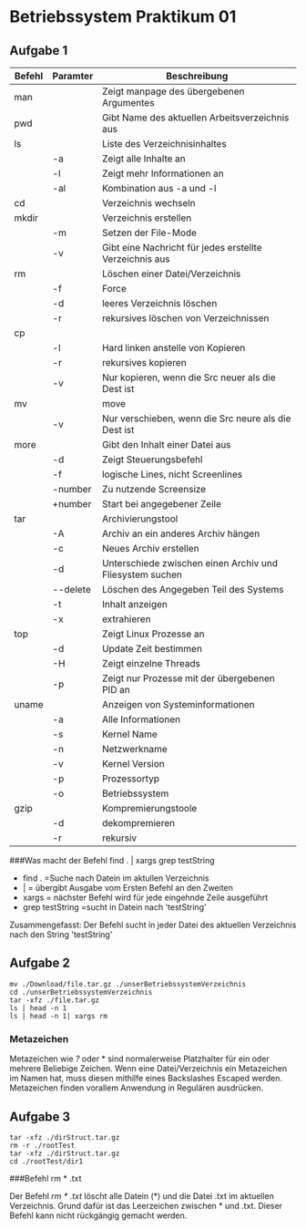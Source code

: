 # Betriebssystem Praktikum 01

## Aufgabe 1

| Befehl | Paramter | Beschreibung                             |
| ------ | -------- | ---------------------------------------- |
| man    |          | Zeigt manpage des übergebenen Argumentes |
| pwd    |          | Gibt Name des aktuellen Arbeitsverzeichnis aus |
| ls     |          | Liste des Verzeichnisinhaltes            |
|        | -a       | Zeigt alle Inhalte an                    |
|        | -l       | Zeigt mehr Informationen an              |
|        | -al      | Kombination aus -a und -l                |
| cd     |          | Verzeichnis wechseln                     |
| mkdir  |          | Verzeichnis erstellen                    |
|        | -m       | Setzen der File-Mode                     |
|        | -v       | Gibt eine Nachricht für jedes erstellte Verzeichnis aus |
| rm     |          | Löschen einer Datei/Verzeichnis          |
|        | -f       | Force                                    |
|        | -d       | leeres Verzeichnis löschen               |
|        | -r       | rekursives löschen von Verzeichnissen    |
| cp     |          |                                          |
|        | -l       | Hard linken anstelle von Kopieren        |
|        | -r       | rekursives kopieren                      |
|        | -v       | Nur kopieren, wenn die Src neuer als die Dest ist |
| mv     |          | move                                     |
|        | -v       | Nur verschieben, wenn die Src neure als die Dest ist |
| more   |          | Gibt den Inhalt einer Datei aus          |
|        | -d       | Zeigt Steuerungsbefehl                   |
|        | -f       | logische Lines, nicht Screenlines        |
|        | -number  | Zu nutzende Screensize                   |
|        | +number  | Start bei angegebener Zeile              |
| tar    |          | Archivierungstool                        |
|        | -A       | Archiv an ein anderes Archiv hängen      |
|        | -c       | Neues Archiv erstellen                   |
|        | -d       | Unterschiede zwischen einen Archiv und Fliesystem suchen |
|        | --delete | Löschen des Angegeben Teil des Systems   |
|        | -t       | Inhalt anzeigen                          |
|        | -x       | extrahieren                              |
| top    |          | Zeigt Linux Prozesse an                  |
|        | -d       | Update Zeit bestimmen                    |
|        | -H       | Zeigt einzelne Threads                   |
|        | -p       | Zeigt nur Prozesse mit der übergebenen PID an |
| uname  |          | Anzeigen von Systeminformationen         |
|        | -a       | Alle Informationen                       |
|        | -s       | Kernel Name                              |
|        | -n       | Netzwerkname                             |
|        | -v       | Kernel Version                           |
|        | -p       | Prozessortyp                             |
|        | -o       | Betriebssystem                           |
| gzip   |          | Kompremierungstoole                      |
|        | -d       | dekompremieren                           |
|        | -r       | rekursiv                                 |

###Was macht der Befehl find . | xargs grep testString

- find . =Suche nach Datein im aktullen Verzeichnis
- | = übergibt Ausgabe vom Ersten Befehl an den Zweiten
- xargs = nächster Befehl wird für jede eingehnde Zeile ausgeführt
- grep testString =sucht in Datein nach 'testString'

Zusammengefasst: Der Befehl sucht in jeder Datei des aktuellen Verzeichnis nach den String 'testString'

## Aufgabe 2
```
mv ./Download/file.tar.gz ./unserBetriebssystemVerzeichnis
cd ./unserBetriebssystemVerzeichnis
tar -xfz ./file.tar.gz
ls | head -n 1
ls | head -n 1| xargs rm
```


### Metazeichen

Metazeichen wie *?*  oder \* sind normalerweise Platzhalter für ein oder mehrere Beliebige Zeichen. Wenn eine Datei/Verzeichnis ein Metazeichen im Namen hat, muss diesen mithilfe eines Backslashes Escaped werden. Metazeichen finden vorallem Anwendung in Regulären ausdrücken. 



## Aufgabe 3
```
tar -xfz ./dirStruct.tar.gz
rm -r ./rootTest
tar -xfz ./dirStruct.tar.gz
cd ./rootTest/dir1
```
###Befehl rm * .txt 

Der Befehl *rm * .txt* löscht alle Datein (*) und die Datei .txt im aktuellen Verzeichnis. Grund dafür ist das Leerzeichen zwischen * und .txt. Dieser Befehl kann nicht rückgängig gemacht werden.





